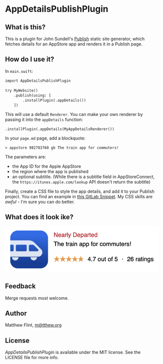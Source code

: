 # AppDetailsPublishPlugin

## What is this?

This is a plugin for John Sundell's [Publish][publish-github] static site generator, which fetches details for an AppStore app and renders it in a Publish page.


## How do I use it?

In `main.swift`:

```
import AppDetailsPublishPlugin

try MyWebsite()
	.publish(using: [
		.installPlugin(.appDetails())
	])
```

This will use a default `Renderer`. You can make your own renderer by passing it into the `appDetails` function:

```
.installPlugin(.appDetails(MyAppDetailsRenderer())
```

In your `page.md` page, add a blockquote:

```
> appstore 982783760 gb The train app for commuters!
```

The parameters are:

* the App ID for the Apple AppStore
* the region where the app is published
* an optional subtitle. (While there is a subtitle field in AppStoreConnect, the `https://itunes.apple.com/lookup` API doesn't return the subtitle)

Finally, create a CSS file to style the app details, and add it to your Publish project. You can find an example in [this GitLab Snippet][example-css]. My CSS skills are _awful_ - I'm sure you can do better.


## What does it look ike?

![Example rendered application details](/Docs/example.png)


## Feedback

Merge requests most welcome.


## Author

Matthew Flint, m@tthew.org


## License

_AppDetailsPublishPlugin_ is available under the MIT license. See the LICENSE file for more info.

[publish-github]: https://github.com/johnsundell/publish
[example-css]: https://gitlab.com/mflint/appdetailsplugin/-/snippets/2226920
